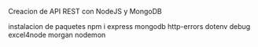 Creacion de API REST con NodeJS y MongoDB
 


instalacion de paquetes 
npm i express mongodb http-errors dotenv debug excel4node morgan nodemon 
